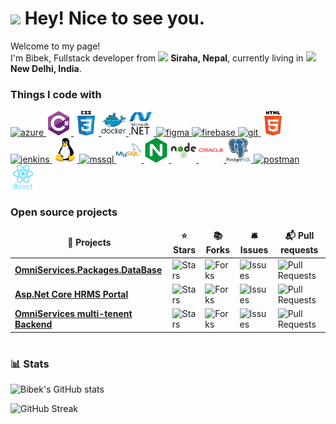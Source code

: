 <h1><img src="https://emojis.slackmojis.com/emojis/images/1531849430/4246/blob-sunglasses.gif?1531849430" width="30"/> Hey! Nice to see you.</h1>


<p>Welcome to my page! </br> I'm Bibek, Fullstack developer from <img src="https://cdn-icons-png.flaticon.com/512/14009/14009867.png" width="13"/> <b>Siraha, Nepal</b>, currently living in <img src="   https://cdn-icons-png.flaticon.com/512/14009/14009677.png " width="13"/> <b>New Delhi, India</b>. </p>

<h3>Things I code with</h3>

<p align="left"> <a href="https://azure.microsoft.com/en-in/" target="_blank" rel="noreferrer"> <img src="https://www.vectorlogo.zone/logos/microsoft_azure/microsoft_azure-icon.svg" alt="azure" width="40" height="40"/> 
</a> <a href="https://www.w3schools.com/cs/" target="_blank" rel="noreferrer"> <img src="https://raw.githubusercontent.com/devicons/devicon/master/icons/csharp/csharp-original.svg" alt="csharp" width="40" height="40"/> </a> 
<a href="https://www.w3schools.com/css/" target="_blank" rel="noreferrer"> <img src="https://raw.githubusercontent.com/devicons/devicon/master/icons/css3/css3-original-wordmark.svg" alt="css3" width="40" height="40"/> 
</a> <a href="https://www.docker.com/" target="_blank" rel="noreferrer"> <img src="https://raw.githubusercontent.com/devicons/devicon/master/icons/docker/docker-original-wordmark.svg" alt="docker" width="40" height="40"/> </a> 
<a href="https://dotnet.microsoft.com/" target="_blank" rel="noreferrer"> <img src="https://raw.githubusercontent.com/devicons/devicon/master/icons/dot-net/dot-net-original-wordmark.svg" alt="dotnet" width="40" height="40"/> </a>
<a href="https://www.figma.com/" target="_blank" rel="noreferrer"> <img src="https://www.vectorlogo.zone/logos/figma/figma-icon.svg" alt="figma" width="40" height="40"/> </a> 
<a href="https://firebase.google.com/" target="_blank" rel="noreferrer"> <img src="https://www.vectorlogo.zone/logos/firebase/firebase-icon.svg" alt="firebase" width="40" height="40"/> </a> 
<a href="https://git-scm.com/" target="_blank" rel="noreferrer"> <img src="https://www.vectorlogo.zone/logos/git-scm/git-scm-icon.svg" alt="git" width="40" height="40"/> </a> 
<a href="https://www.w3.org/html/" target="_blank" rel="noreferrer"> <img src="https://raw.githubusercontent.com/devicons/devicon/master/icons/html5/html5-original-wordmark.svg" alt="html5" width="40" height="40"/> </a> 
<a href="https://www.jenkins.io" target="_blank" rel="noreferrer"> <img src="https://www.vectorlogo.zone/logos/jenkins/jenkins-icon.svg" alt="jenkins" width="40" height="40"/> </a> <a href="https://www.linux.org/" target="_blank" rel="noreferrer"> <img src="https://raw.githubusercontent.com/devicons/devicon/master/icons/linux/linux-original.svg" alt="linux" width="40" height="40"/> </a> 
<a href="https://www.microsoft.com/en-us/sql-server" target="_blank" rel="noreferrer"> <img src="https://www.svgrepo.com/show/303229/microsoft-sql-server-logo.svg" alt="mssql" width="40" height="40"/> </a> 
<a href="https://www.mysql.com/" target="_blank" rel="noreferrer"> <img src="https://raw.githubusercontent.com/devicons/devicon/master/icons/mysql/mysql-original-wordmark.svg" alt="mysql" width="40" height="40"/> </a> 
<a href="https://www.nginx.com" target="_blank" rel="noreferrer"> <img src="https://raw.githubusercontent.com/devicons/devicon/master/icons/nginx/nginx-original.svg" alt="nginx" width="40" height="40"/> </a> 
<a href="https://nodejs.org" target="_blank" rel="noreferrer"> <img src="https://raw.githubusercontent.com/devicons/devicon/master/icons/nodejs/nodejs-original-wordmark.svg" alt="nodejs" width="40" height="40"/> </a> 
<a href="https://www.oracle.com/" target="_blank" rel="noreferrer"> <img src="https://raw.githubusercontent.com/devicons/devicon/master/icons/oracle/oracle-original.svg" alt="oracle" width="40" height="40"/> </a> 
<a href="https://www.postgresql.org" target="_blank" rel="noreferrer"> <img src="https://raw.githubusercontent.com/devicons/devicon/master/icons/postgresql/postgresql-original-wordmark.svg" alt="postgresql" width="40" height="40"/> </a> 
<a href="https://postman.com" target="_blank" rel="noreferrer"> <img src="https://www.vectorlogo.zone/logos/getpostman/getpostman-icon.svg" alt="postman" width="40" height="40"/> </a> 
<a href="https://reactjs.org/" target="_blank" rel="noreferrer"> <img src="https://raw.githubusercontent.com/devicons/devicon/master/icons/react/react-original-wordmark.svg" alt="react" width="40" height="40"/> </a> </p>


<h3>Open source projects</h3>
<table>
  <thead align="center">
    <tr border: none;>
      <td><b>🎁 Projects</b></td>
      <td><b>⭐ Stars</b></td>
      <td><b>📚 Forks</b></td>
      <td><b>🛎 Issues</b></td>
      <td><b>📬 Pull requests</b></td>
    </tr>
  </thead>
  <tbody>
    <tr>
      <td><a href="https://github.com/erbibeksah/OmniSql"><b>OmniServices.Packages.DataBase</b></a></td>
      <td><img alt="Stars" src="https://img.shields.io/github/stars/erbibeksah/OmniSql?style=flat-square&labelColor=343b41"/></td>
      <td><img alt="Forks" src="https://img.shields.io/github/forks/erbibeksah/OmniSql?style=flat-square&labelColor=343b41"/></td>
      <td><img alt="Issues" src="https://img.shields.io/github/issues/erbibeksah/OmniSql?style=flat-square&labelColor=343b41"/></td>
      <td><img alt="Pull Requests" src="https://img.shields.io/github/issues-pr/erbibeksah/OmniSql?style=flat-square&labelColor=343b41"/></td>
    </tr>
	  <tr>
      <td><a href="https://github.com/ansospace/hrms"><b>Asp.Net Core HRMS Portal</b></a></td>
      <td><img alt="Stars" src="https://img.shields.io/github/stars/ansospace/hrms?style=flat-square&labelColor=343b41"/></td>
      <td><img alt="Forks" src="https://img.shields.io/github/forks/ansospace/hrms?style=flat-square&labelColor=343b41"/></td>
      <td><img alt="Issues" src="https://img.shields.io/github/issues/ansospace/hrms?style=flat-square&labelColor=343b41"/></td>
      <td><img alt="Pull Requests" src="https://img.shields.io/github/issues-pr/tansospace/hrms?style=flat-square&labelColor=343b41"/></td>
    </tr>
    <tr>
      <td><a href="https://github.com/erbibeksah/OmniServices"><b>OmniServices multi-tenent Backend</b></a></td>
      <td><img alt="Stars" src="https://img.shields.io/github/stars/erbibeksah/OmniServices?style=flat-square&labelColor=343b41"/></td>
      <td><img alt="Forks" src="https://img.shields.io/github/forks/erbibeksah/OmniServices?style=flat-square&labelColor=343b41"/></td>
      <td><img alt="Issues" src="https://img.shields.io/github/issues/erbibeksah/OmniServices?style=flat-square&labelColor=343b41"/></td>
      <td><img alt="Pull Requests" src="https://img.shields.io/github/issues-pr/erbibeksah/OmniServices?style=flat-square&labelColor=343b41"/></td>
    </tr>
  </tbody>
</table>


#

### 📊 Stats

![Bibek's GitHub stats](https://github-readme-stats.vercel.app/api?username=erbibeksah&show_icons=true&theme=gruvbox)

![GitHub Streak](https://streak-stats.demolab.com?user=erbibeksah&theme=gruvbox&border_radius=4.5)

#
